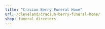 ```yaml
---
title: "Craciun Berry Funeral Home"
url: /cleveland/craciun-berry-funeral-home/
shop: funeral directors
---
```

